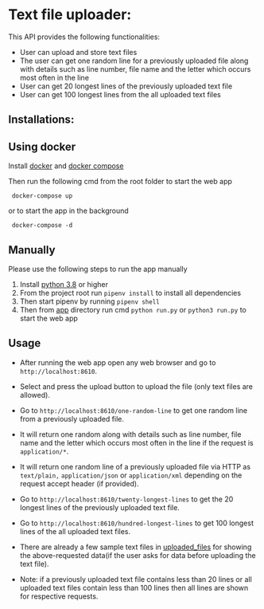 # Text file uploader:

This API provides the following functionalities:

- User can upload and store text files
- The user can get one random line for a previously uploaded file along with details such as line number, file name and the letter which occurs most often in the line
- User can get 20 longest lines of the previously uploaded text file
- User can get 100 longest lines from the all uploaded text files

## Installations:

## Using docker

Install [docker](https://docs.docker.com) and [docker compose](https://docs.docker.com/compose)

Then run the following cmd from the root folder to start the web app

     docker-compose up

or to start the app in the background

     docker-compose -d

## Manually

Please use the following steps to run the app manually

1. Install [python 3.8](https://www.python.org/downloads) or higher
2. From the project root run `pipenv install` to install all dependencies
3. Then start pipenv by running `pipenv shell`
4. Then from [app](/app/) directory run cmd `python run.py` or `python3 run.py` to start the web app

## Usage

- After running the web app open any web browser and go to `http://localhost:8610`.
- Select and press the upload button to upload the file (only text files are allowed).
- Go to `http://localhost:8610/one-random-line` to get one random line from a previously uploaded file.
- It will return one random along with details such as line number, file name and the letter which occurs most often in the line if the request is `application/*`.
- It will return one random line of a previously uploaded file via HTTP as `text/plain,`
  `application/json` or `application/xml` depending on the request accept header (if provided).
- Go to `http://localhost:8610/twenty-longest-lines` to get the 20 longest lines of the previously uploaded text file.
- Go to `http://localhost:8610/hundred-longest-lines` to get 100 longest lines of the all uploaded text files.
- There are already a few sample text files in [uploaded_files](/app/api/uploaded_files/) for showing the above-requested data(if the user asks for data before uploading the text file).

- Note: if a previously uploaded text file contains less than 20 lines or all uploaded text files contain less than 100 lines then all lines are shown for respective requests.
